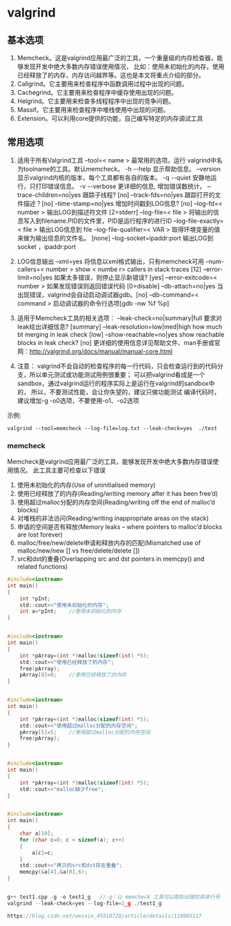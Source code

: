 # valgrind

## 基本选项
1. Memcheck。这是valgrind应用最广泛的工具，一个重量级的内存检查器，能够发现开发中绝大多数内存错误使用情况，
   比如：使用未初始化的内存，使用已经释放了的内存，内存访问越界等。这也是本文将重点介绍的部分。
2. Callgrind。它主要用来检查程序中函数调用过程中出现的问题。
3. Cachegrind。它主要用来检查程序中缓存使用出现的问题。
4. Helgrind。它主要用来检查多线程程序中出现的竞争问题。
5. Massif。它主要用来检查程序中堆栈使用中出现的问题。
6. Extension。可以利用core提供的功能，自己编写特定的内存调试工具

## 常用选项
1. 适用于所有Valgrind工具
    –tool=< name > 最常用的选项。运行 valgrind中名为toolname的工具。默认memcheck。
    -h --help 显示帮助信息。
    –version 显示valgrind内核的版本，每个工具都有各自的版本。
    -q --quiet 安静地运行，只打印错误信息。
    -v --verbose 更详细的信息, 增加错误数统计。
    –trace-children=no|yes 跟踪子线程? [no]
    –track-fds=no|yes 跟踪打开的文件描述？[no]
    –time-stamp=no|yes 增加时间戳到LOG信息? [no]
    –log-fd=< number > 输出LOG到描述符文件 [2=stderr]
    –log-file=< file > 将输出的信息写入到filename.PID的文件里，PID是运行程序的进行ID
    –log-file-exactly=< file > 输出LOG信息到 file
    –log-file-qualifier=< VAR > 取得环境变量的值来做为输出信息的文件名。 [none]
    –log-socket=ipaddr:port 输出LOG到socket ，ipaddr:port

2. LOG信息输出
    –xml=yes 将信息以xml格式输出，只有memcheck可用
    –num-callers=< number > show < numbe r> callers in stack traces [12]
    –error-limit=no|yes 如果太多错误，则停止显示新错误? [yes]
    –error-exitcode=< number > 如果发现错误则返回错误代码 [0=disable]
    –db-attach=no|yes 当出现错误，valgrind会自动启动调试器gdb。[no]
    –db-command=< command > 启动调试器的命令行选项[gdb -nw %f %p]

3. 适用于Memcheck工具的相关选项：
    –leak-check=no|summary|full 要求对leak给出详细信息? [summary]
    –leak-resolution=low|med|high how much bt merging in leak check [low]
    –show-reachable=no|yes show reachable blocks in leak check? [no]
    更详细的使用信息详见帮助文件、man手册或官网：http://valgrind.org/docs/manual/manual-core.html

4. 注意：
    valgrind不会自动的检查程序的每一行代码，只会检查运行到的代码分支，所以单元测试或功能测试用例很重要；
    可以把valgrind看成是一个sandbox，通过valgrind运行的程序实际上是运行在valgrind的sandbox中的，
    所以，不要测试性能，会让你失望的，建议只做功能测试
    编译代码时，建议增加-g -o0选项，不要使用-o1、-o2选项

示例:
```shell
valgrind --tool=memcheck --log-file=log.txt --leak-check=yes  ./test
```

### memcheck
Memcheck是valgrind应用最广泛的工具，能够发现开发中绝大多数内存错误使用情况。
此工具主要可检查以下错误
1. 使用未初始化的内存(Use of uninitialised memory)
2. 使用已经释放了的内存(Reading/writing memory after it has been free’d)
3. 使用超过malloc分配的内存空间(Reading/writing off the end of malloc’d blocks)
4. 对堆栈的非法访问(Reading/writing inappropriate areas on the stack)
5. 申请的空间是否有释放(Memory leaks – where pointers to malloc’d blocks are lost forever)
6. malloc/free/new/delete申请和释放内存的匹配(Mismatched use of malloc/new/new [] vs free/delete/delete [])
7. src和dst的重叠(Overlapping src and dst pointers in memcpy() and related functions)
```c
#include<iostream>
int main()
{
	int *pInt;
	std::cout<<"使用未初始化的内存";
	int a=*pInt;    //使用未初始化的内存
}


#include<iostream>
int main()
{
	int *pArray=(int *)malloc(sizeof(int) *5);
	std::cout<<"使用已经释放了的内存";
	free(pArray);
	pArray[0]=0;    //使用已经释放了的内存
}


#include<iostream>
int main()
{
	int *pArray=(int *)malloc(sizeof(int) *5);
	std::cout<<"使用超过malloc分配的内存空间";
	pArray[5]=5;    //使用超过malloc分配的内存空间
	free(pArray);
}


#include<iostream>
int main()
{
	int *pArray=(int *)malloc(sizeof(int) *5);
	std::cout<<"malloc缺少free";
}


#include<iostream>
int main()
{
	char a[10];
	for (char c=0; c < sizeof(a); c++)
	{
		a[c]=c;
	}
	std::cout<<"拷贝的src和dst存在重叠";
	memcpy(&a[4],&a[0],6);
}


g++ test1.cpp -g -o test1_g   //-g：让 memcheck 工具可以取到出错的具体行号
valgrind --leak-check=yes --log-file=1_g ./test1_g

https://blog.csdn.net/weixin_45518728/article/details/119865117
```
